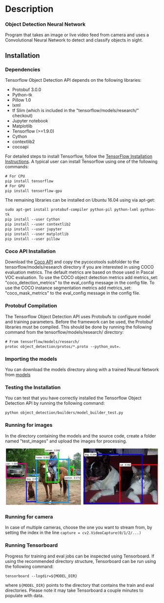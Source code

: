 # Description
### Object Detection Neural Network

Program that takes an image or live video feed from camera and uses a Convolutional Neural Network to detect and classify objects in sight.

## Installation
### Dependencies
Tensorflow Object Detection API depends on the following libraries:

- Protobuf 3.0.0
- Python-tk
- Pillow 1.0
- lxml
- tf Slim (which is included in the "tensorflow/models/research/" checkout)
- Jupyter notebook
- Matplotlib
- Tensorflow (>=1.9.0)
- Cython
- contextlib2
- cocoapi

For detailed steps to install Tensorflow, follow the [TensorFlow Installation Instructions](https://www.tensorflow.org/install/). A typical user can install Tensorflow using one of the following commands:

```
# For CPU
pip install tensorflow
# For GPU
pip install tensorflow-gpu
```

The remaining libraries can be installed on Ubuntu 16.04 using via apt-get:

```
sudo apt-get install protobuf-compiler python-pil python-lxml python-tk
pip install --user Cython
pip install --user contextlib2
pip install --user jupyter
pip install --user matplotlib
pip install --user pillow
```

### Coco API Installation
Download the [Coco API](https://github.com/cocodataset/cocoapi) and copy the pycocotools subfolder to the tensorflow/models/research directory if you are interested in using COCO evaluation metrics. The default metrics are based on those used in Pascal VOC evaluation. To use the COCO object detection metrics add metrics_set: "coco_detection_metrics" to the eval_config message in the config file. To use the COCO instance segmentation metrics add metrics_set: "coco_mask_metrics" to the eval_config message in the config file.

### Protobuf Compilation
The Tensorflow Object Detection API uses Protobufs to configure model and training parameters. Before the framework can be used, the Protobuf libraries must be compiled. This should be done by running the following command from the tensorflow/models/research/ directory:

```
# From tensorflow/models/research/
protoc object_detection/protos/*.proto --python_out=.
```

### Importing the models
You can download the models directory along with a trained Neural Network from [models](https://github.com/tensorflow/models/tree/master/research/object_detection)

### Testing the Installation
You can test that you have correctly installed the Tensorflow Object Detection API by running the following command:

```
python object_detection/builders/model_builder_test.py
```
### Running for images
In the directory containing the models and the source code, create a folder named "test_images" and upload the images for processing.

![](https://github.com/chiriacandrei25/Object-detection-NN/blob/master/screenshot.jpg)

### Running for camera
In case of multiple cameras, choose the one you want to stream from, by setting the index in the line ```capture = cv2.VideoCapture(0/1/2/...)```


### Running Tensorboard
Progress for training and eval jobs can be inspected using Tensorboard. If using the recommended directory structure, Tensorboard can be run using the following command:
```
tensorboard --logdir=${MODEL_DIR}
```
where ```${MODEL_DIR}``` points to the directory that contains the train and eval directories. Please note it may take Tensorboard a couple minutes to populate with data.



